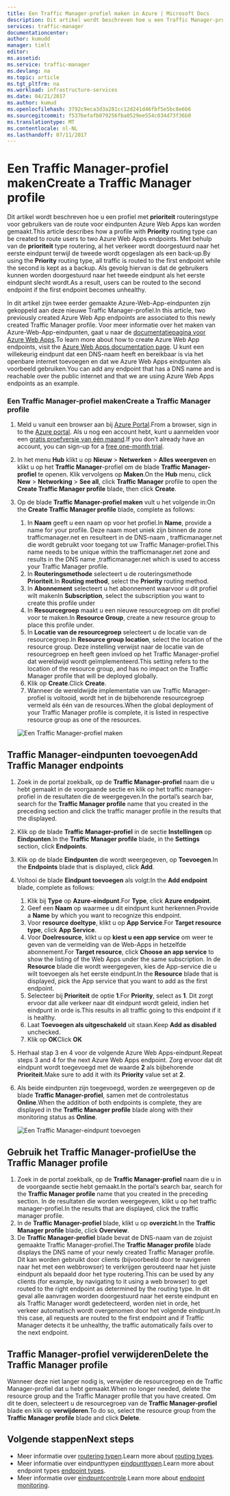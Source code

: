 ```yaml
---
title: Een Traffic Manager-profiel maken in Azure | Microsoft Docs
description: Dit artikel wordt beschreven hoe u een Traffic Manager-profiel maken
services: traffic-manager
documentationcenter: 
author: kumudd
manager: timlt
editor: 
ms.assetid: 
ms.service: traffic-manager
ms.devlang: na
ms.topic: article
ms.tgt_pltfrm: na
ms.workload: infrastructure-services
ms.date: 04/21/2017
ms.author: kumud
ms.openlocfilehash: 3792c9eca3d3a281cc12d241d46fbf5e5bc8e6b6
ms.sourcegitcommit: f537befafb079256fba0529ee554c034d73f36b0
ms.translationtype: MT
ms.contentlocale: nl-NL
ms.lasthandoff: 07/11/2017
---
```

# <a name="create-a-traffic-manager-profile"></a><span data-ttu-id="5d489-103">Een Traffic Manager-profiel maken</span><span class="sxs-lookup"><span data-stu-id="5d489-103">Create a Traffic Manager profile</span></span>

<span data-ttu-id="5d489-104">Dit artikel wordt beschreven hoe u een profiel met **prioriteit** routeringstype voor gebruikers van de route voor eindpunten Azure Web Apps kan worden gemaakt.</span><span class="sxs-lookup"><span data-stu-id="5d489-104">This article describes how a profile with **Priority** routing type can be created to route users to two Azure Web Apps endpoints.</span></span> <span data-ttu-id="5d489-105">Met behulp van de **prioriteit** type routering, al het verkeer wordt doorgestuurd naar het eerste eindpunt terwijl de tweede wordt opgeslagen als een back-up.</span><span class="sxs-lookup"><span data-stu-id="5d489-105">By using the **Priority** routing type, all traffic is routed to the first endpoint while the second is kept as a backup.</span></span> <span data-ttu-id="5d489-106">Als gevolg hiervan is dat de gebruikers kunnen worden doorgestuurd naar het tweede eindpunt als het eerste eindpunt slecht wordt.</span><span class="sxs-lookup"><span data-stu-id="5d489-106">As a result, users can be routed to the second endpoint if the first endpoint becomes unhealthy.</span></span>

<span data-ttu-id="5d489-107">In dit artikel zijn twee eerder gemaakte Azure-Web-App-eindpunten zijn gekoppeld aan deze nieuwe Traffic Manager-profiel.</span><span class="sxs-lookup"><span data-stu-id="5d489-107">In this article, two previously created Azure Web App endpoints are associated to this newly created Traffic Manager profile.</span></span> <span data-ttu-id="5d489-108">Voor meer informatie over het maken van Azure-Web-App-eindpunten, gaat u naar de [documentatiepagina voor Azure Web Apps](https://docs.microsoft.com/azure/app-service-web/).</span><span class="sxs-lookup"><span data-stu-id="5d489-108">To learn more about how to create Azure Web App endpoints, visit the [Azure Web Apps documentation page](https://docs.microsoft.com/azure/app-service-web/).</span></span> <span data-ttu-id="5d489-109">U kunt een willekeurig eindpunt dat een DNS-naam heeft en bereikbaar is via het openbare internet toevoegen en dat we Azure Web Apps eindpunten als voorbeeld gebruiken.</span><span class="sxs-lookup"><span data-stu-id="5d489-109">You can add any endpoint that has a DNS name and is reachable over the public internet and that we are using Azure Web Apps endpoints as an example.</span></span>

### <a name="create-a-traffic-manager-profile"></a><span data-ttu-id="5d489-110">Een Traffic Manager-profiel maken</span><span class="sxs-lookup"><span data-stu-id="5d489-110">Create a Traffic Manager profile</span></span>
1. <span data-ttu-id="5d489-111">Meld u vanuit een browser aan bij [Azure Portal](http://portal.azure.com).</span><span class="sxs-lookup"><span data-stu-id="5d489-111">From a browser, sign in to the [Azure portal](http://portal.azure.com).</span></span> <span data-ttu-id="5d489-112">Als u nog een account hebt, kunt u aanmelden voor een [gratis proefversie van één maand](https://azure.microsoft.com/free/).</span><span class="sxs-lookup"><span data-stu-id="5d489-112">If you don’t already have an account, you can sign-up for a [free one-month trial](https://azure.microsoft.com/free/).</span></span> 
2. <span data-ttu-id="5d489-113">In het menu **Hub** klikt u op **Nieuw** > **Netwerken** > **Alles weergeven** en klikt u op het **Traffic Manager**-profiel om de blade **Traffic Manager-profiel** te openen. Klik vervolgens op **Maken**.</span><span class="sxs-lookup"><span data-stu-id="5d489-113">On the **Hub** menu, click **New** > **Networking** > **See all**, click **Traffic Manager** profile to open the **Create Traffic Manager profile** blade, then click **Create**.</span></span>
3. <span data-ttu-id="5d489-114">Op de blade **Traffic Manager-profiel maken** vult u het volgende in:</span><span class="sxs-lookup"><span data-stu-id="5d489-114">On the **Create Traffic Manager profile** blade, complete as follows:</span></span>
    1. <span data-ttu-id="5d489-115">In **Naam** geeft u een naam op voor het profiel.</span><span class="sxs-lookup"><span data-stu-id="5d489-115">In **Name**, provide a name for your profile.</span></span> <span data-ttu-id="5d489-116">Deze naam moet uniek zijn binnen de zone trafficmanager.net en resulteert in de DNS-naam <name>, trafficmanager.net die wordt gebruikt voor toegang tot uw Traffic Manager-profiel.</span><span class="sxs-lookup"><span data-stu-id="5d489-116">This name needs to be unique within the trafficmanager.net zone and results in the DNS name <name>,trafficmanager.net which is used to access your Traffic Manager profile.</span></span>
    2. <span data-ttu-id="5d489-117">In **Routeringsmethode** selecteert u de routeringsmethode **Prioriteit**.</span><span class="sxs-lookup"><span data-stu-id="5d489-117">In **Routing method**, select the **Priority** routing method.</span></span>
    3. <span data-ttu-id="5d489-118">In **Abonnement** selecteert u het abonnement waarvoor u dit profiel wilt maken</span><span class="sxs-lookup"><span data-stu-id="5d489-118">In **Subscription**, select the subscription you want to create this profile under</span></span>
    4. <span data-ttu-id="5d489-119">In **Resourcegroep** maakt u een nieuwe resourcegroep om dit profiel voor te maken.</span><span class="sxs-lookup"><span data-stu-id="5d489-119">In **Resource Group**, create a new resource group to place this profile under.</span></span>
    5. <span data-ttu-id="5d489-120">In **Locatie van de resourcegroep** selecteert u de locatie van de resourcegroep.</span><span class="sxs-lookup"><span data-stu-id="5d489-120">In **Resource group location**, select the location of the resource group.</span></span> <span data-ttu-id="5d489-121">Deze instelling verwijst naar de locatie van de resourcegroep en heeft geen invloed op het Traffic Manager-profiel dat wereldwijd wordt geïmplementeerd.</span><span class="sxs-lookup"><span data-stu-id="5d489-121">This setting refers to the location of the resource group, and has no impact on the Traffic Manager profile that will be deployed globally.</span></span>
    6. <span data-ttu-id="5d489-122">Klik op **Create**.</span><span class="sxs-lookup"><span data-stu-id="5d489-122">Click **Create**.</span></span>
    7. <span data-ttu-id="5d489-123">Wanneer de wereldwijde implementatie van uw Traffic Manager-profiel is voltooid, wordt het in de bijbehorende resourcegroep vermeld als één van de resources.</span><span class="sxs-lookup"><span data-stu-id="5d489-123">When the global deployment of your Traffic Manager profile is complete, it is listed in respective resource group as one of the resources.</span></span>

    ![Een Traffic Manager-profiel maken](./media/traffic-manager-create-profile/Create-traffic-manager-profile.png)

## <a name="add-traffic-manager-endpoints"></a><span data-ttu-id="5d489-125">Traffic Manager-eindpunten toevoegen</span><span class="sxs-lookup"><span data-stu-id="5d489-125">Add Traffic Manager endpoints</span></span>

1. <span data-ttu-id="5d489-126">Zoek in de portal zoekbalk, op de **Traffic Manager-profiel** naam die u hebt gemaakt in de voorgaande sectie en klik op het traffic manager-profiel in de resultaten die de weergegeven.</span><span class="sxs-lookup"><span data-stu-id="5d489-126">In the portal’s search bar, search for the **Traffic Manager profile** name that you created in the preceding section and click the traffic manager profile in the results that the displayed.</span></span>
2. <span data-ttu-id="5d489-127">Klik op de blade **Traffic Manager-profiel** in de sectie **Instellingen** op **Eindpunten**.</span><span class="sxs-lookup"><span data-stu-id="5d489-127">In the **Traffic Manager profile** blade, in the **Settings** section, click **Endpoints**.</span></span>
3. <span data-ttu-id="5d489-128">Klik op de blade **Eindpunten** die wordt weergegeven, op **Toevoegen**.</span><span class="sxs-lookup"><span data-stu-id="5d489-128">In the **Endpoints** blade that is displayed, click **Add**.</span></span>
4. <span data-ttu-id="5d489-129">Voltooi de blade **Eindpunt toevoegen** als volgt:</span><span class="sxs-lookup"><span data-stu-id="5d489-129">In the **Add endpoint** blade, complete as follows:</span></span>
    1. <span data-ttu-id="5d489-130">Klik bij **Type** op **Azure-eindpunt**.</span><span class="sxs-lookup"><span data-stu-id="5d489-130">For **Type**, click **Azure endpoint**.</span></span>
    2. <span data-ttu-id="5d489-131">Geef een **Naam** op waarmee u dit eindpunt kunt herkennen.</span><span class="sxs-lookup"><span data-stu-id="5d489-131">Provide a **Name** by which you want to recognize this endpoint.</span></span>
    3. <span data-ttu-id="5d489-132">Voor **resource doeltype**, klikt u op **App Service**.</span><span class="sxs-lookup"><span data-stu-id="5d489-132">For **Target resource type**, click **App Service**.</span></span>
    4. <span data-ttu-id="5d489-133">Voor **Doelresource**, klikt u op **kiest u een app service** om weer te geven van de vermelding van de Web-Apps in hetzelfde abonnement.</span><span class="sxs-lookup"><span data-stu-id="5d489-133">For **Target resource**, click **Choose an app service** to show the listing of the Web Apps under the same subscription.</span></span> <span data-ttu-id="5d489-134">In de **Resource** blade die wordt weergegeven, kies de App-service die u wilt toevoegen als het eerste eindpunt.</span><span class="sxs-lookup"><span data-stu-id="5d489-134">In the **Resource** blade that is displayed, pick the App service that you want to add as the first endpoint.</span></span>
    5. <span data-ttu-id="5d489-135">Selecteer bij **Prioriteit** de optie **1**.</span><span class="sxs-lookup"><span data-stu-id="5d489-135">For **Priority**, select as **1**.</span></span> <span data-ttu-id="5d489-136">Dit zorgt ervoor dat alle verkeer naar dit eindpunt wordt geleid, indien het eindpunt in orde is.</span><span class="sxs-lookup"><span data-stu-id="5d489-136">This results in all traffic going to this endpoint if it is healthy.</span></span>
    6. <span data-ttu-id="5d489-137">Laat **Toevoegen als uitgeschakeld** uit staan.</span><span class="sxs-lookup"><span data-stu-id="5d489-137">Keep **Add as disabled** unchecked.</span></span>
    7. <span data-ttu-id="5d489-138">Klik op **OK**</span><span class="sxs-lookup"><span data-stu-id="5d489-138">Click **OK**</span></span>
5.  <span data-ttu-id="5d489-139">Herhaal stap 3 en 4 voor de volgende Azure Web Apps-eindpunt.</span><span class="sxs-lookup"><span data-stu-id="5d489-139">Repeat steps 3 and 4 for the next Azure Web Apps endpoint.</span></span> <span data-ttu-id="5d489-140">Zorg ervoor dat dit eindpunt wordt toegevoegd met de waarde **2** als bijbehorende **Prioriteit**.</span><span class="sxs-lookup"><span data-stu-id="5d489-140">Make sure to add it with its **Priority** value set at **2**.</span></span>
6.  <span data-ttu-id="5d489-141">Als beide eindpunten zijn toegevoegd, worden ze weergegeven op de blade **Traffic Manager-profiel**, samen met de controlestatus **Online**.</span><span class="sxs-lookup"><span data-stu-id="5d489-141">When the addition of both endpoints is complete, they are displayed in the **Traffic Manager profile** blade along with their monitoring status as **Online**.</span></span>

    ![Een Traffic Manager-eindpunt toevoegen](./media/traffic-manager-create-profile/add-traffic-manager-endpoint.png)

## <a name="use-the-traffic-manager-profile"></a><span data-ttu-id="5d489-143">Gebruik het Traffic Manager-profiel</span><span class="sxs-lookup"><span data-stu-id="5d489-143">Use the Traffic Manager profile</span></span>
1.  <span data-ttu-id="5d489-144">Zoek in de portal zoekbalk, op de **Traffic Manager-profiel** naam die u in de voorgaande sectie hebt gemaakt.</span><span class="sxs-lookup"><span data-stu-id="5d489-144">In the portal’s search bar, search for the **Traffic Manager profile** name that you created in the preceding section.</span></span> <span data-ttu-id="5d489-145">In de resultaten die worden weergegeven, klikt u op het traffic manager-profiel.</span><span class="sxs-lookup"><span data-stu-id="5d489-145">In the results that are displayed, click the traffic manager profile.</span></span>
2. <span data-ttu-id="5d489-146">In de **Traffic Manager-profiel** blade, klikt u op **overzicht**.</span><span class="sxs-lookup"><span data-stu-id="5d489-146">In the **Traffic Manager profile** blade, click **Overview**.</span></span>
3. <span data-ttu-id="5d489-147">De **Traffic Manager-profiel** blade bevat de DNS-naam van de zojuist gemaakte Traffic Manager-profiel.</span><span class="sxs-lookup"><span data-stu-id="5d489-147">The **Traffic Manager profile** blade displays the DNS name of your newly created Traffic Manager profile.</span></span> <span data-ttu-id="5d489-148">Dit kan worden gebruikt door clients (bijvoorbeeld door te navigeren naar het met een webbrowser) te verkrijgen gerouteerd naar het juiste eindpunt als bepaald door het type routering.</span><span class="sxs-lookup"><span data-stu-id="5d489-148">This can be used by any clients (for example, by navigating to it using a web browser) to get routed to the right endpoint as determined by the routing type.</span></span> <span data-ttu-id="5d489-149">In dit geval alle aanvragen worden doorgestuurd naar het eerste eindpunt en als Traffic Manager wordt gedetecteerd, worden niet in orde, het verkeer automatisch wordt overgenomen door het volgende eindpunt.</span><span class="sxs-lookup"><span data-stu-id="5d489-149">In this case, all requests are routed to the first endpoint and if Traffic Manager detects it be unhealthy, the traffic automatically fails over to the next endpoint.</span></span>

## <a name="delete-the-traffic-manager-profile"></a><span data-ttu-id="5d489-150">Traffic Manager-profiel verwijderen</span><span class="sxs-lookup"><span data-stu-id="5d489-150">Delete the Traffic Manager profile</span></span>
<span data-ttu-id="5d489-151">Wanneer deze niet langer nodig is, verwijder de resourcegroep en de Traffic Manager-profiel dat u hebt gemaakt.</span><span class="sxs-lookup"><span data-stu-id="5d489-151">When no longer needed, delete the resource group and the Traffic Manager profile that you have created.</span></span> <span data-ttu-id="5d489-152">Om dit te doen, selecteert u de resourcegroep van de **Traffic Manager-profiel** blade en klik op **verwijderen**.</span><span class="sxs-lookup"><span data-stu-id="5d489-152">To do so, select the resource group from the **Traffic Manager profile** blade and click **Delete**.</span></span>

## <a name="next-steps"></a><span data-ttu-id="5d489-153">Volgende stappen</span><span class="sxs-lookup"><span data-stu-id="5d489-153">Next steps</span></span>

- <span data-ttu-id="5d489-154">Meer informatie over [routering typen](traffic-manager-routing-methods.md).</span><span class="sxs-lookup"><span data-stu-id="5d489-154">Learn more about [routing types](traffic-manager-routing-methods.md).</span></span>
- <span data-ttu-id="5d489-155">Meer informatie over eindpunttypen [eindpunttypen](traffic-manager-endpoint-types.md).</span><span class="sxs-lookup"><span data-stu-id="5d489-155">Learn more about endpoint types [endpoint types](traffic-manager-endpoint-types.md).</span></span>
- <span data-ttu-id="5d489-156">Meer informatie over [eindpuntcontrole](traffic-manager-monitoring.md).</span><span class="sxs-lookup"><span data-stu-id="5d489-156">Learn more about [endpoint monitoring](traffic-manager-monitoring.md).</span></span>



